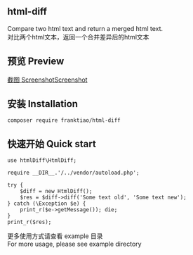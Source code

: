 ﻿## html-diffCompare two html text and return a merged html text.<br />对比两个html文本，返回一个合并差异后的html文本## 预览 Preview[截图 ScreenshotScreenshot](https://daily-coding.oss-cn-shenzhen.aliyuncs.com/daily/test.png?Expires=1582098822&OSSAccessKeyId=TMP.hhvh9zyjp75XY4GNmCNys9W144JzDsivE1J2Lsv2BYv2nhKuc5MSMcb5qLqTby6xCzEVzUWzw5YqRzdumtc6q6mDW5KNJtgHPZXVVjHvfry3yTipJvdo3eewF8B1gK.tmp&Signature=TKtnsKkY%2FStwWW5SGX6Llc0x%2FzA%3D)## 安装  Installation```composer require franktiao/html-diff```## 快速开始  Quick start```use htmlDiff\HtmlDiff;require __DIR__.'/../vendor/autoload.php';try {    $diff = new HtmlDiff();    $res = $diff->diff('Some text old', 'Some text new');} catch (\Exception $e) {    print_r($e->getMessage()); die;}print_r($res);```更多使用方式请查看 example 目录<br />For more usage, please see example directory